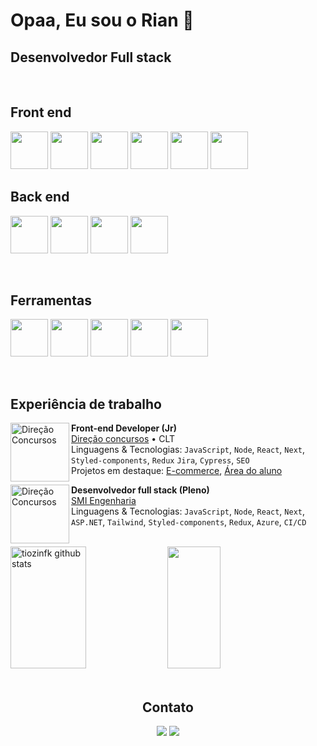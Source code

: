 # Opaa, Eu sou o Rian 👋

## Desenvolvedor Full stack

<br/>

## Front end 

<img src="https://cdn.jsdelivr.net/gh/devicons/devicon/icons/react/react-original-wordmark.svg" width="60" height="60" /> 
<img src="https://cdn.jsdelivr.net/gh/devicons/devicon/icons/javascript/javascript-original.svg" width="60" height="60" /> 
<img src="https://cdn.jsdelivr.net/gh/devicons/devicon/icons/typescript/typescript-original.svg" width="60" height="60" /> 
<img src="https://cdn.jsdelivr.net/gh/devicons/devicon/icons/css3/css3-original.svg" width="60" height="60" /> 
<img src="https://cdn.jsdelivr.net/gh/devicons/devicon/icons/html5/html5-original.svg" width="60" height="60" />
<img src="https://cdn.jsdelivr.net/gh/devicons/devicon/icons/nextjs/nextjs-original.svg"  width="60" height="60" />

<br/>

## Back end 

<img src="https://cdn.jsdelivr.net/gh/devicons/devicon/icons/nodejs/nodejs-original-wordmark.svg" width="60" height="60"/> <img src="https://cdn.jsdelivr.net/gh/devicons/devicon/icons/angularjs/angularjs-original.svg" width="60" height="60" /> <img src="https://cdn.jsdelivr.net/gh/devicons/devicon/icons/go/go-original.svg"  width="60" height="60"/> <img src="https://cdn.jsdelivr.net/gh/devicons/devicon/icons/mongodb/mongodb-original.svg" width="60" height="60" />

<br/>

## Ferramentas

<img src="https://cdn.jsdelivr.net/gh/devicons/devicon/icons/git/git-original.svg" width="60" height="60" /> <img src="https://cdn.jsdelivr.net/gh/devicons/devicon/icons/visualstudio/visualstudio-plain.svg"  width="60" height="60" /> <img src="https://cdn.jsdelivr.net/gh/devicons/devicon/icons/jira/jira-original.svg"  width="60" height="60" /> <img src="https://cdn.jsdelivr.net/gh/devicons/devicon/icons/figma/figma-original.svg"  width="60" height="60" /> <img src="https://cdn.jsdelivr.net/gh/devicons/devicon/icons/trello/trello-plain.svg"  width="60" height="60" />

<br/>
 
## Experiência de trabalho


[<img align="left" height="94px" width="94px" alt="Direção Concursos" src="https://yt3.googleusercontent.com/L1M5ZVLHSy_DsYyoxJt7sokn8eNPGpl2Yeicju5jt-Wm-UAPyFUd8p3_MEpBs-omePejeWrnLw=s900-c-k-c0x00ffffff-no-rj"/>](https://www.direcaoconcursos.com.br/)

**Front-end Developer (Jr)** \
<a href="https://www.direcaoconcursos.com.br" target="_blank">Direção concursos</a> • CLT \
Linguagens & Tecnologias: `JavaScript`, `Node`, `React`, `Next`, `Styled-components`, `Redux` `Jira`, `Cypress`, `SEO`\
Projetos em destaque: <a href="https://www.direcaoconcursos.com.br" target="_blank">E-commerce</a>, <a href="https://aluno.direcaoconcursos.com.br/home" target="_blank">Área do aluno</a>

[<img align="left" height="94px" width="94px" alt="Direção Concursos" src="https://media.licdn.com/dms/image/D4D0BAQEKRiHxS93gIg/company-logo_200_200/0/1701873085450/smi_engenharia_logo?e=2147483647&v=beta&t=6THPQ_mYAhHPTRb0K7XmEqz-_Y8qto35y3F8QEzyOeY"/>](https://smi.eng.br/)

**Desenvolvedor full stack (Pleno)** \
<a href="https://www.direcaoconcursos.com.br" target="_blank">SMI Engenharia</a>\
Linguagens & Tecnologias: `JavaScript`, `Node`, `React`, `Next`, `ASP.NET`, `Tailwind`, `Styled-components`, `Redux`, `Azure`, `CI/CD`\
<br/>

 <div>
 <img width="49%" height="195px" src="https://github-readme-stats.vercel.app/api?username=rshmdev&show_icons=true&count_private=true&hide_border=true&title_color=ff91a4&icon_color=ff91a4&text_color=c9d1d9&bg_color=0d1117" alt="tiozinfk github stats" /> 
  <img width="41%" height="195px" src="https://github-readme-stats.vercel.app/api/top-langs/?username=rshmdev&layout=compact&hide_border=true&title_color=ff91a4&text_color=ff91a4&bg_color=0d1117" />
</div>
  
<br/>

<div align="center">
  
  <h2>Contato</h2>
  
<a href="https://www.linkedin.com/in/rian-moraes" target="_blank"><img src="https://img.shields.io/badge/-LinkedIn-%230077B5?style=for-the-badge&logo=linkedin&logoColor=white" target="_blank"></a>   <a href = "mailto:rianherminio2002@gmail.com"><img src="https://img.shields.io/badge/Gmail-D14836?style=for-the-badge&logo=gmail&logoColor=white" target="_blank"></a>
 
  
  
  <div/>



